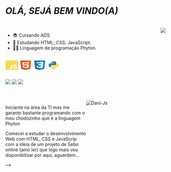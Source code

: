 <body>
<h1>  <em> OLÁ, SEJÁ BEM VINDO(A) </em> </h1> 
  
 <div  style="display: inline_block"><br>
<img src="https://encrypted-tbn1.gstatic.com/images?q=tbn:ANd9GcTId-3gVUaq3ILD_KEPVMtpD19VOdzpss0Yop6JOigvYKe2TDAp" align="right">
</div>

- 📚 Cursando ADS
- 🌱 Estudando HTML; CSS; JavaScript.
- 👩‍💻 Linguagem de programação Phyton.

<div style="display: inline_block"><br>
  <img align="center" alt="Dani-Js" height="30" width="40" src="https://raw.githubusercontent.com/devicons/devicon/master/icons/javascript/javascript-plain.svg">
  <img align="center" alt="Dani-HTML" height="30" width="40" src="https://raw.githubusercontent.com/devicons/devicon/master/icons/html5/html5-original.svg">
  <img align="center" alt="Dani-CSS" height="30" width="40" src="https://raw.githubusercontent.com/devicons/devicon/master/icons/css3/css3-original.svg">
  <img align="center" alt="Dani-Python" height="30" width="40" src="https://raw.githubusercontent.com/devicons/devicon/master/icons/python/python-original.svg">  
</div>

##

<div> 
  <a href="https://www.instagram.com/danii_ag_" target="_blank"><img src="https://img.shields.io/badge/-Instagram-%23E4405F?style=for-the-badge&logo=instagram&logoColor=white" target="_blank"></a>
  <a href = "mailto:daniigraebin@gmail.com"><img src="https://img.shields.io/badge/-Gmail-FF0000?style=for-the-badge&logo=gmail&logoColor=white" target="_blank"></a>
  <a href="https://www.linkedin.com/in/daniela-almeida-graebin-8a2a66215/" target="_blank"><img src="https://img.shields.io/badge/-LinkedIn-%230077B5?style=for-the-badge&logo=linkedin&logoColor=white" target="_blank"></a> 
</div>

##
 <div style="display: inline_block"><br>
        <img  alt="Dani-Js" height="250" width="250"src="https://i.pinimg.com/originals/35/98/8b/35988bf09ce2be958e36f4bc8f4575d1.gif" align="right">
    </div>
    
<p>Iniciante na área da TI mas me garanto bastante programando com o meu chodozinho que é a linguagem Phyton </p>
<p>Comecei a estudar o desenvolvimento Web com HTML, CSS e JavaScrip com a ideia de um projeto de Sebo online (amo ler) que logo mais vou disponibilizar por aqui, aguardem... </p>
  </body>
-->

